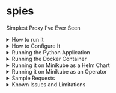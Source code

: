 # spies

Simplest Proxy I've Ever Seen

<details>
  <summary>How to run it</summary>

You can install it in Python virtual environment

... or...

You can run it via a Docker container

... or...

You can run it on minikube

</details>

<details>
  <summary>How to Configure It</summary>

The `proxy.yaml` is the configuration file. You have to restart the application in order for the configuration to take effect. Also, for Docker/minikube, you have to rebuild the Docker image and redeploy the helm chart in order for the configuation to take effect.

### The `listen` Section

This is where you'd specify the interface and TCP port to listen on. You could use `127.0.0.1` as address, but that's complicated to be exposed from Docker containers

### The `services` Section

This is a list with the following items

- `name`: give your service a name
- `domain`: set a domain name for your service. When proxying, spies will identify the service by mapping the `Host` header value to this `domain`. If the `Host` header is not found in this list, the proxy will return `404, 'please use one of the domains in the config file'`
- `lb-strategy`: this is an optional field. The default value is `random`, but `round-robin` can also be set as a load balacing strategy between the `hosts`
- `hosts`: list of hosts/origins to balance between and proxy to. For each host, specify an `address` and a TCP `port`. No SSL verification is done while proxying to SSL

</details>

<details>
  <summary>Running the Python Application</summary>

Requirements / Tested on

- python 3.8

#### Preparing the Environment

```sh
mkdir venv
python3 -m venv venv/
. venv/bin/activate
pip install -r spies/requirements.txt
```

#### Starting the Application

```sh
cd spies
python ./proxy.py
```

Press Ctrl + C to stop the process once you're done

</details>

<details>
  <summary>Running the Docker Container</summary>

Requirements / Tested on

- docker 19

#### Building the Docker Image

```sh
export IMG_TAG=`grep tag spies-helm-chart/values.yaml | awk '{print $2}'`
docker build -t spies:$IMG_TAG .
```

#### Starting the Docker Container

```sh
docker run -it --rm --name spies -p 127.0.0.1:8080:8080 spies:$IMG_TAG
```

Press Ctrl + C to stop the process once you're done

</details>

<details>
  <summary>Running it on Minikube as a Helm Chart</summary>

Requirements / Tested on

- minikube 1.17
- kubectl 1.20
- kubernetes 1.20
- helm 3.5

#### Preparing the Helm Chart

```sh
helm dependency update ./spies-helm-chart && helm package --version `grep version spies-helm-chart/Chart.yaml | awk '{print $2}'` ./spies-helm-chart
```

#### Running it on Minikube as a Helm Chart

```sh
minikube start
eval $(minikube docker-env)
docker build -t spies:$IMG_TAG .
helm upgrade --install spies spies-helm-chart-`grep version spies-helm-chart/Chart.yaml | awk '{print $2}'`.tgz
minikube service spies
kubectl get all
```

You may note that the Docker image must be rebuilt with the docker binary provided by minikube, so that minikube can fetch the image

</details>

<details>
  <summary>Running it on Minikube as an Operator</summary>

Requirements / Tested on

- minikube 1.17
- kubectl 1.20
- kubernetes 1.20
- helm 3.5
- operator-sdk 1.4

#### Building the Docker Image

```sh
eval $(minikube docker-env)
export IMG_TAG=`grep tag spies-helm-chart/values.yaml | awk '{print $2}'`
docker build -t spies:$IMG_TAG .
```

You may note that the Docker image must be rebuilt with the docker binary provided by minikube, so that minikube can fetch the image

#### Deploying the Operator

```sh
cd spies-operator
export OPERATOR_IMG=spies-operator:$IMG_TAG
make docker-build IMG=$OPERATOR_IMG
make deploy IMG=$OPERATOR_IMG
kubectl get all
```

#### Deploy the Proxy CRD

```sh
cd spies-operator
make deploy IMG=spies:$IMG_TAG
kubectl apply -f config/samples/charts_v1alpha1_spies.yaml
kubectl get all
minikube service spies
```

</details>

<details>
  <summary>Sample Requests</summary>

In the below examples, you may want to replace "127.0.0.1:8080" with the specific IP:Port on which the proxy is exposed (for example, what `minikube service spies` returns)

```sh
curl -H "Host:wikipedia.org" http://127.0.0.1:8080/wiki/Tesla_Model_X
curl -H "Host:robots.txt" http://127.0.0.1:8080/robots.txt
curl -H "Host:this-must-fail.com" http://127.0.0.1:8080/bla
curl -H "Host:the.one" http://127.0.0.1:8080/robots.txt
```

</details>

<details>
  <summary>Known Issues and Limitations</summary>

- The biggest limitation is that... this proxy is not nginx... nor envoy, or HAproxy or Apache HTTPD... This is just for fun and/or academic purposes

- You have to restart the application if you've changed the configuration file; In case of Docker, you need to rebuild the image and restart the container if you've changed the configuration file; In case of Kubernetes, you also have to repackage the Helm chart and re-deploy it in case you've changed the configuration file
</details>
